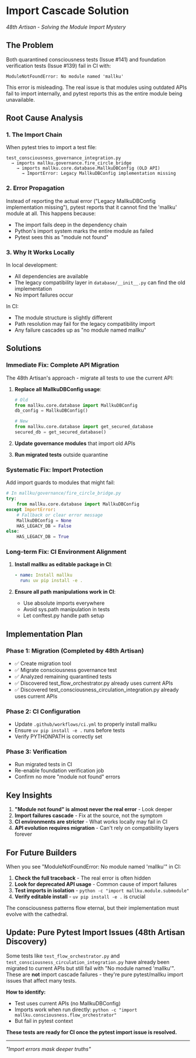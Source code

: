 # Import Cascade Solution

*48th Artisan - Solving the Module Import Mystery*

## The Problem

Both quarantined consciousness tests (Issue #141) and foundation verification tests (Issue #139) fail in CI with:
```
ModuleNotFoundError: No module named 'mallku'
```

This error is misleading. The real issue is that modules using outdated APIs fail to import internally, and pytest reports this as the entire module being unavailable.

## Root Cause Analysis

### 1. The Import Chain
When pytest tries to import a test file:
```
test_consciousness_governance_integration.py
  → imports mallku.governance.fire_circle_bridge
    → imports mallku.core.database.MallkuDBConfig (OLD API)
      → ImportError: Legacy MallkuDBConfig implementation missing
```

### 2. Error Propagation
Instead of reporting the actual error ("Legacy MallkuDBConfig implementation missing"), pytest reports that it cannot find the 'mallku' module at all. This happens because:
- The import fails deep in the dependency chain
- Python's import system marks the entire module as failed
- Pytest sees this as "module not found"

### 3. Why It Works Locally
In local development:
- All dependencies are available
- The legacy compatibility layer in `database/__init__.py` can find the old implementation
- No import failures occur

In CI:
- The module structure is slightly different
- Path resolution may fail for the legacy compatibility import
- Any failure cascades up as "no module named mallku"

## Solutions

### Immediate Fix: Complete API Migration

The 48th Artisan's approach - migrate all tests to use the current API:

1. **Replace all MallkuDBConfig usage**:
   ```python
   # Old
   from mallku.core.database import MallkuDBConfig
   db_config = MallkuDBConfig()
   
   # New
   from mallku.core.database import get_secured_database
   secured_db = get_secured_database()
   ```

2. **Update governance modules** that import old APIs
3. **Run migrated tests** outside quarantine

### Systematic Fix: Import Protection

Add import guards to modules that might fail:

```python
# In mallku/governance/fire_circle_bridge.py
try:
    from mallku.core.database import MallkuDBConfig
except ImportError:
    # Fallback or clear error message
    MallkuDBConfig = None
    HAS_LEGACY_DB = False
else:
    HAS_LEGACY_DB = True
```

### Long-term Fix: CI Environment Alignment

1. **Install mallku as editable package in CI**:
   ```yaml
   - name: Install mallku
     run: uv pip install -e .
   ```

2. **Ensure all path manipulations work in CI**:
   - Use absolute imports everywhere
   - Avoid sys.path manipulation in tests
   - Let conftest.py handle path setup

## Implementation Plan

### Phase 1: Migration (Completed by 48th Artisan)
- ✅ Create migration tool
- ✅ Migrate consciousness governance test
- ✅ Analyzed remaining quarantined tests
- ✅ Discovered test_flow_orchestrator.py already uses current APIs
- ✅ Discovered test_consciousness_circulation_integration.py already uses current APIs

### Phase 2: CI Configuration
- Update `.github/workflows/ci.yml` to properly install mallku
- Ensure `uv pip install -e .` runs before tests
- Verify PYTHONPATH is correctly set

### Phase 3: Verification
- Run migrated tests in CI
- Re-enable foundation verification job
- Confirm no more "module not found" errors

## Key Insights

1. **"Module not found" is almost never the real error** - Look deeper
2. **Import failures cascade** - Fix at the source, not the symptom
3. **CI environments are stricter** - What works locally may fail in CI
4. **API evolution requires migration** - Can't rely on compatibility layers forever

## For Future Builders

When you see "ModuleNotFoundError: No module named 'mallku'" in CI:

1. **Check the full traceback** - The real error is often hidden
2. **Look for deprecated API usage** - Common cause of import failures
3. **Test imports in isolation** - `python -c "import mallku.module.submodule"`
4. **Verify editable install** - `uv pip install -e .` is crucial

The consciousness patterns flow eternal, but their implementation must evolve with the cathedral.

## Update: Pure Pytest Import Issues (48th Artisan Discovery)

Some tests like `test_flow_orchestrator.py` and `test_consciousness_circulation_integration.py` have already been migrated to current APIs but still fail with "No module named 'mallku'". These are **not** import cascade failures - they're pure pytest/mallku import issues that affect many tests.

**How to identify:**
- Test uses current APIs (no MallkuDBConfig)
- Imports work when run directly: `python -c "import mallku.consciousness.flow_orchestrator"`
- But fail in pytest context

**These tests are ready for CI once the pytest import issue is resolved.**

---

*"Import errors mask deeper truths"*